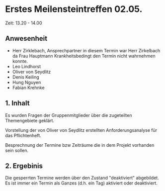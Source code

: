 # Erstes Meilensteintreffen 02.05. 

Zeit: 13.20 - 14.00

## Anwesenheit ##

- Herr Zirklebach, Ansprechpartner in diesem Termin war Herr Zirkelbach da Frau Hauptmann Krankheitsbedingt den Termin nicht wahrnehmen konnte.
- Leo Lindhorst
- Oliver von Seydlitz
- Denis Keiling
- Hung Nguyen
- Fabian Krehnke

## 1. Inhalt

Es wurden Fragen der Gruppenmitglieder über die zugeteilten Themengebiete geklärt.

Vorstellung der von Oliver von Seydlitz erstellten Anforderungsanalyse für das Pflichtenheft. 

Besprechnung der Termine bzw Zeiträume die in dem Projekt vorhanden sein sollen.

## 2. Ergebinis 

Die gesperrten Termine werden über den Zustand "deaktiviert" abgebildet. Es ist immer ein Termin als Ganzes (d.h. ein Tag) aktiviert oder   deaktiviert.
